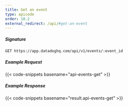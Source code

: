 ```yaml
---
title: Get an event
type: apicode
order: 10.2
external_redirect: /api/#get-an-event
---
```


##### Signature
`GET https://app.datadoghq.com/api/v1/events/:event_id`
##### Example Request
{{< code-snippets basename="api-events-get" >}}
##### Example Response
{{< code-snippets basename="result.api-events-get" >}}